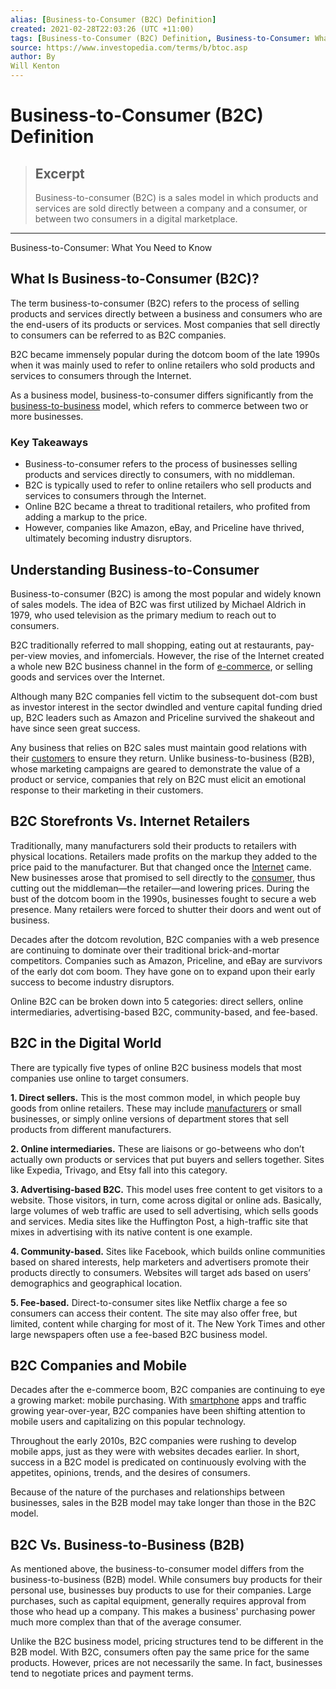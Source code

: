 ```yaml
---
alias: [Business-to-Consumer (B2C) Definition]
created: 2021-02-28T22:03:26 (UTC +11:00)
tags: [Business-to-Consumer (B2C) Definition, Business-to-Consumer: What You Need to Know]
source: https://www.investopedia.com/terms/b/btoc.asp
author: By
Will Kenton
---
```


# Business-to-Consumer (B2C) Definition

> ## Excerpt
> Business-to-consumer (B2C) is a sales model in which products and services are sold directly between a company and a consumer, or between two consumers in a digital marketplace.

---

Business-to-Consumer: What You Need to Know
## What Is Business-to-Consumer (B2C)?

The term business-to-consumer (B2C) refers to the process of selling products and services directly between a business and consumers who are the end-users of its products or services. Most companies that sell directly to consumers can be referred to as B2C companies.

B2C became immensely popular during the dotcom boom of the late 1990s when it was mainly used to refer to online retailers who sold products and services to consumers through the Internet.

As a business model, business-to-consumer differs significantly from the [business-to-business](https://www.investopedia.com/terms/b/btob.asp) model, which refers to commerce between two or more businesses.

### Key Takeaways

-   Business-to-consumer refers to the process of businesses selling products and services directly to consumers, with no middleman.
-   B2C is typically used to refer to online retailers who sell products and services to consumers through the Internet.
-   Online B2C became a threat to traditional retailers, who profited from adding a markup to the price.
-   However, companies like Amazon, eBay, and Priceline have thrived, ultimately becoming industry disruptors.

## Understanding Business-to-Consumer

Business-to-consumer (B2C) is among the most popular and widely known of sales models. The idea of B2C was first utilized by Michael Aldrich in 1979, who used television as the primary medium to reach out to consumers.

B2C traditionally referred to mall shopping, eating out at restaurants, pay-per-view movies, and infomercials. However, the rise of the Internet created a whole new B2C business channel in the form of [e-commerce](https://www.investopedia.com/terms/e/ecommerce.asp), or selling goods and services over the Internet.

Although many B2C companies fell victim to the subsequent dot-com bust as investor interest in the sector dwindled and venture capital funding dried up, B2C leaders such as Amazon and Priceline survived the shakeout and have since seen great success.

Any business that relies on B2C sales must maintain good relations with their [customers](https://www.investopedia.com/terms/c/customer.asp) to ensure they return. Unlike business-to-business (B2B), whose marketing campaigns are geared to demonstrate the value of a product or service, companies that rely on B2C must elicit an emotional response to their marketing in their customers.

## B2C Storefronts Vs. Internet Retailers

Traditionally, many manufacturers sold their products to retailers with physical locations. Retailers made profits on the markup they added to the price paid to the manufacturer. But that changed once the [Internet](https://www.investopedia.com/articles/personal-finance/030415/worlds-top-10-internet-companies.asp) came. New businesses arose that promised to sell directly to the [consumer](https://www.investopedia.com/terms/e/end-user.asp), thus cutting out the middleman—the retailer—and lowering prices. During the bust of the dotcom boom in the 1990s, businesses fought to secure a web presence. Many retailers were forced to shutter their doors and went out of business.

Decades after the dotcom revolution, B2C companies with a web presence are continuing to dominate over their traditional brick-and-mortar competitors. Companies such as Amazon, Priceline, and eBay are survivors of the early dot com boom. They have gone on to expand upon their early success to become industry disruptors.

Online B2C can be broken down into 5 categories: direct sellers, online intermediaries, advertising-based B2C, community-based, and fee-based.

## B2C in the Digital World

There are typically five types of online B2C business models that most companies use online to target consumers.

**1\. Direct sellers.** This is the most common model, in which people buy goods from online retailers. These may include [manufacturers](https://www.investopedia.com/terms/m/manufacturing.asp) or small businesses, or simply online versions of department stores that sell products from different manufacturers. 

**2\. Online intermediaries.** These are liaisons or go-betweens who don’t actually own products or services that put buyers and sellers together. Sites like Expedia, Trivago, and Etsy fall into this category.

**3\. Advertising-based B2C.** This model uses free content to get visitors to a website. Those visitors, in turn, come across digital or online ads. Basically, large volumes of web traffic are used to sell advertising, which sells goods and services. Media sites like the Huffington Post, a high-traffic site that mixes in advertising with its native content is one example. 

**4\. Community-based.** Sites like Facebook, which builds online communities based on shared interests, help marketers and advertisers promote their products directly to consumers. Websites will target ads based on users’ demographics and geographical location.

**5\. Fee-based.** Direct-to-consumer sites like Netflix charge a fee so consumers can access their content. The site may also offer free, but limited, content while charging for most of it. The New York Times and other large newspapers often use a fee-based B2C business model. 

## B2C Companies and Mobile

Decades after the e-commerce boom, B2C companies are continuing to eye a growing market: mobile purchasing. With [smartphone](https://www.investopedia.com/terms/s/smartphone.asp) apps and traffic growing year-over-year, B2C companies have been shifting attention to mobile users and capitalizing on this popular technology.

Throughout the early 2010s, B2C companies were rushing to develop mobile apps, just as they were with websites decades earlier. In short, success in a B2C model is predicated on continuously evolving with the appetites, opinions, trends, and the desires of consumers.

Because of the nature of the purchases and relationships between businesses, sales in the B2B model may take longer than those in the B2C model.

## B2C Vs. Business-to-Business (B2B)

As mentioned above, the business-to-consumer model differs from the business-to-business (B2B) model. While consumers buy products for their personal use, businesses buy products to use for their companies. Large purchases, such as capital equipment, generally requires approval from those who head up a company. This makes a business' purchasing power much more complex than that of the average consumer.

Unlike the B2C business model, pricing structures tend to be different in the B2B model. With B2C, consumers often pay the same price for the same products. However, prices are not necessarily the same. In fact, businesses tend to negotiate prices and payment terms.
